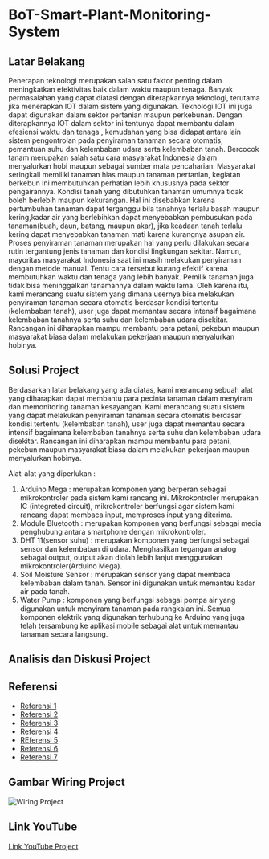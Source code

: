 # BoT-Smart-Plant-Monitoring-System

## Latar Belakang
Penerapan teknologi merupakan salah satu faktor penting dalam meningkatkan efektivitas baik dalam waktu maupun tenaga. Banyak permasalahan yang dapat diatasi dengan diterapkannya teknologi, terutama jika menerapkan IOT dalam sistem yang digunakan. Teknologi IOT ini juga dapat digunakan dalam sektor pertanian maupun perkebunan. Dengan diterapkannya IOT dalam sektor ini tentunya dapat membantu dalam efesiensi waktu dan tenaga , kemudahan yang bisa didapat antara lain sistem pengontrolan pada penyiraman tanaman secara otomatis, pemantuan  suhu dan kelembaban udara serta kelembaban tanah.
	Bercocok tanam merupakan salah satu cara masyarakat Indonesia dalam menyalurkan hobi maupun sebagai sumber mata pencaharian. Masyarakat seringkali memiliki tanaman hias maupun tanaman pertanian, kegiatan berkebun ini membutuhkan perhatian lebih khususnya pada sektor pengairannya. Kondisi tanah yang dibutuhkan tanaman umumnya tidak boleh berlebih maupun kekurangan. Hal ini disebabkan karena pertumbuhan tanaman dapat terganggu bila tanahnya terlalu basah maupun kering,kadar air yang berlebihkan dapat menyebabkan pembusukan pada tanaman(buah, daun, batang, maupun akar), jika keadaan tanah terlalu kering dapat menyebabkan tanaman mati karena kurangnya asupan air.
	Proses penyiraman tanaman merupakan hal yang perlu dilakukan secara rutin tergantung jenis tanaman dan kondisi lingkungan sekitar. Namun, mayoritas masyarakat Indonesia saat ini masih melakukan penyiraman dengan metode manual. Tentu cara tersebut kurang efektif karena membutuhkan waktu dan tenaga yang lebih banyak. Pemilik tanaman juga tidak bisa meninggalkan tanamannya dalam waktu lama. Oleh karena itu, kami merancang suatu sistem yang dimana usernya bisa melakukan penyiraman tanaman secara otomatis berdasar kondisi tertentu (kelembaban tanah), user juga dapat memantau secara intensif bagaimana kelembaban tanahnya serta suhu dan kelembaban udara disekitar. Rancangan ini diharapkan mampu membantu para petani, pekebun maupun masyarakat biasa dalam melakukan pekerjaan maupun menyalurkan hobinya.
 
## Solusi Project
Berdasarkan latar belakang yang ada diatas, kami merancang sebuah alat yang diharapkan dapat membantu para pecinta tanaman dalam menyiram dan memonitoring tanaman kesayangan. Kami merancang suatu sistem yang dapat melakukan penyiraman tanaman secara otomatis berdasar kondisi tertentu (kelembaban tanah), user juga dapat memantau secara intensif bagaimana kelembaban tanahnya serta suhu dan kelembaban udara disekitar. Rancangan ini diharapkan mampu membantu para petani, pekebun maupun masyarakat biasa dalam melakukan pekerjaan maupun menyalurkan hobinya.

Alat-alat yang diperlukan :
1.	Arduino Mega : merupakan komponen yang berperan sebagai mikrokontroler pada sistem kami rancang ini. Mikrokontroler merupakan IC (integreted circuit), mikrokontroler berfungsi agar sistem kami rancang dapat membaca input, memproses input yang diterima.
2.	Module Bluetooth : merupakan komponen yang berfungsi sebagai media penghubung antara smartphone dengan mikrokontroler.
3.	DHT 11(sensor suhu) : merupakan komponen yang berfungsi sebagai sensor dan kelembaban di udara. Menghasilkan tegangan analog sebagai output, output akan diolah lebih lanjut menggunakan mikrokontroler(Arduino Mega).
4.	Soil Moisture Sensor : merupakan sensor yang dapat membaca kelembaban dalam tanah. Sensor ini digunakan untuk memantau kadar air pada tanah.
5.	Water Pump : komponen yang berfungsi sebagai pompa air yang digunakan untuk menyiram tanaman pada rangkaian ini.
Semua komponen elektrik yang digunakan terhubung ke Arduino yang juga telah tersambung ke aplikasi mobile sebagai alat untuk memantau tanaman secara langsung.

## Analisis dan Diskusi Project

## Referensi
* [Referensi 1](https://www.youtube.com/watch?v=qWPrU-ujidc&t=4s)
* [Referensi 2](https://www.youtube.com/watch?v=aQcJ4uHdQEA&t=511s)
* [Referensi 3](https://www.youtube.com/watch?v=L7H5PiJLeBc)
* [Referensi 4](https://www.youtube.com/watch?v=pFQaFnqpOtQ&t=254s)
* [REferensi 5](https://www.youtube.com/watch?v=Al4QPNpvtQE&t=511s)
* [Referensi 6](https://www.youtube.com/watch?v=7pfWkk1uxP8&t=504s)
* [Referensi 7](https://www.youtube.com/watch?v=5RMwtuV7BM0)

## Gambar Wiring Project 
![Wiring Project](https://user-images.githubusercontent.com/89328195/173163088-8039f0fd-edbb-45e8-b1af-906e38bbb1dc.png)

## Link YouTube
[Link YouTube Project](https://youtu.be/KfWqBQvJ6k0)
